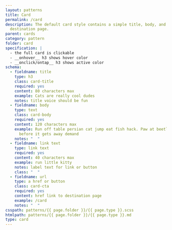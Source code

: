 ```yaml
---
layout: patterns
title: Card
permalink: /card
description: The default card style contains a simple title, body, and link to a
  destination page.
parent: cards
category: pattern
folder: card
specification: |
  - the full card is clickable
  - __onhover__ h3 shows hover color
  - __onclick/ontap__ h3 shows active color
schema:
  - fieldname: title
    type: h3
    class: card-title
    required: yes
    content: 80 characters max
    example: Cats are really cool dudes
    notes: title voice should be fun
  - fieldname: body
    type: text
    class: card-body
    required: yes
    content: 120 characters max
    example: Run off table persian cat jump eat fish hack. Paw at beetle and eat it
      before it gets away demand
    notes: "  "
  - fieldname: link text
    type: link text
    required: yes
    content: 40 characters max
    example: run little kitty
    notes: label text for link or button
    class: "  "
  - fieldname: url
    type: a href or button
    class: card-cta
    required: yes
    content: href link to destination page
    example: /card
    notes: "  "
csspath: patterns/{{ page.folder }}/{{ page.type }}.scss
htmlpath: patterns/{{ page.folder }}/{{ page.type }}.md
type: card
---
```


<!--- if extra information is needed for this pattern, write here in Markdown. -->
<!--- to learn markdown format go to https://docs.github.com/en/github/writing-on-github/basic-writing-and-formatting-syntax -->